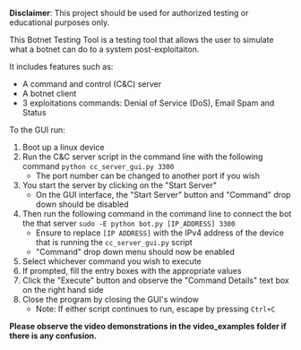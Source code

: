 **Disclaimer**: This project should be used for authorized testing or educational purposes only.

This Botnet Testing Tool is a testing tool that allows the user to simulate what a botnet can do to a system post-exploitaiton.

It includes features such as:
- A command and control (C&C) server
- A botnet client
- 3 exploitations commands: Denial of Service (DoS), Email Spam and Status

To the GUI run:
1. Boot up a linux device
2. Run the C&C server script in the command line with the following command `python cc_server_gui.py 3300`
    - The port number can be changed to another port if you wish
3. You start the server by clicking on the "Start Server"
    - On the GUI interface, the "Start Server" button and "Command" drop down should be disabled 
4. Then run the following command in the command line to connect the bot the that server `sudo -E python bot.py [IP_ADDRESS] 3300`
    - Ensure to replace `[IP ADDRESS]` with the IPv4 address of the device that is running the `cc_server_gui.py` script
    - "Command" drop down menu should now be enabled
5. Select whichever command you wish to execute
6. If prompted, fill the entry boxes with the appropriate values
7. Click the "Execute" button and observe the "Command Details" text box on the right hand side 
8. Close the program by closing the GUI's window
    - Note: If either script continues to run, escape by pressing `Ctrl+C`

**Please observe the video demonstrations in the video_examples folder if there is any confusion.**